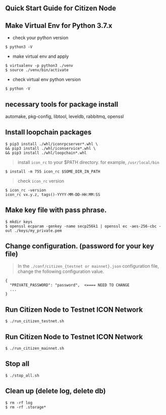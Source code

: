 ## Quick Start Guide for Citizen Node

## Make Virtual Env for Python 3.7.x
 * check your python version
 ```
 $ python3 -V
 ```
 * make virtual env and apply
 ```
 $ virtualenv -p python3 ./venv
 $ source ./venv/bin/activate
 ```
 * check virtual env python version
 ```
 $ python -V
 ```

## necessary tools for package install
automake, pkg-config, libtool, leveldb, rabbitmq, openssl

## Install loopchain packages
```
$ pip3 install ./whl/iconrpcserver*.whl \
&& pip3 install ./whl/iconservice*.whl \
&& pip3 install ./whl/loopchain*.whl
```

> install `icon_rc` to your $PATH directory. for example, `/usr/local/bin`
```
$ install -m 755 icon_rc $SOME_DIR_IN_PATH
```

> check `icon_rc` version
```
$ icon_rc -version
icon_rc vx.y.z, tags()-YYYY-MM-DD-HH:MM:SS
```

## Make key file with pass phrase.
```
$ mkdir keys
$ openssl ecparam -genkey -name secp256k1 | openssl ec -aes-256-cbc -out ./keys/my_private.pem
```

## Change configuration. (password for your key file)
> In the ```./conf/citizen_{testnet or mainnet}.json``` configuration file, change the following configuration value.

```
{
  "PRIVATE_PASSWORD": "password",  <==== NEED TO CHANGE
  ...
}
```

## Run Citizen Node to Testnet ICON Network
```
$ ./run_citizen_testnet.sh
```

## Run Citizen Node to Testnet ICON Network
```
$ ./run_citizen_mainnet.sh
```

## Stop all
```
$ ./stop_all.sh
```

## Clean up (delete log, delete db)
```
$ rm -rf log
$ rm -rf .storage*
```
